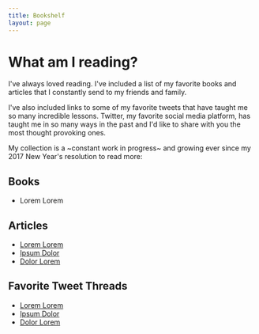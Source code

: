 ```yaml
---
title: Bookshelf
layout: page
---
```

<h1> What am I reading? </h1>

<p> I've always loved reading. I've included a list of my favorite books and articles that I constantly send to my friends and family. </p>

<p>
I've also included links to some of my favorite tweets that have taught me so many incredible lessons. Twitter, my favorite social media platform, has taught me in so many ways in the past and I'd like to share with you the most thought provoking ones.</p>

<p> My collection is a ~constant work in progress~ and growing ever since my 2017 New Year's resolution to read more:

</p>


<h2>Books</h2>

<ul class="skill-list">
	<li>Lorem Lorem </li>
</ul>

<h2> Articles </h2>

<ul>
	<li><a href="https://github.com/">Lorem Lorem</a></li>
	<li><a href="https://github.com/">Ipsum Dolor</a></li>
	<li><a href="https://github.com/">Dolor Lorem</a></li>
</ul>

<h2> Favorite Tweet Threads</h2>

<ul>
	<li><a href="https://github.com/">Lorem Lorem</a></li>
	<li><a href="https://github.com/">Ipsum Dolor</a></li>
	<li><a href="https://github.com/">Dolor Lorem</a></li>
</ul>
